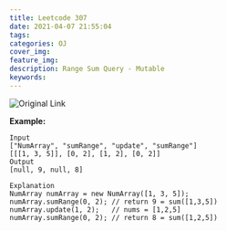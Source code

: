 ```yaml
---
title: Leetcode 307 
date: 2021-04-07 21:55:04
tags:
categories: OJ
cover_img:
feature_img:
description: Range Sum Query - Mutable
keywords:
---
```

![Original Link](https://leetcode.com/problems/range-sum-query-mutable)

**Example:**
```
Input
["NumArray", "sumRange", "update", "sumRange"]
[[[1, 3, 5]], [0, 2], [1, 2], [0, 2]]
Output
[null, 9, null, 8]

Explanation
NumArray numArray = new NumArray([1, 3, 5]);
numArray.sumRange(0, 2); // return 9 = sum([1,3,5])
numArray.update(1, 2);   // nums = [1,2,5]
numArray.sumRange(0, 2); // return 8 = sum([1,2,5])
```

